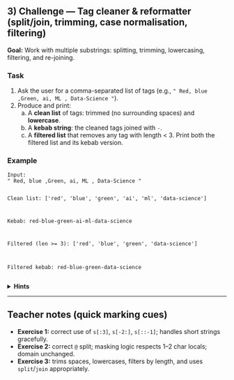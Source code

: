 <h2>3) Challenge — Tag cleaner &amp; reformatter (split/join, trimming, case normalisation, filtering)</h2>
<p><strong>Goal:</strong> Work with multiple substrings: splitting, trimming, lowercasing, filtering, and re-joining.</p>

<h3>Task</h3>
<ol>
  <li>Ask the user for a comma-separated list of tags (e.g., <code>" Red, blue ,Green, ai, ML , Data-Science "</code>).</li>
  <li>Produce and print:
    <ol type="a">
      <li>A <strong>clean list</strong> of tags: trimmed (no surrounding spaces) and <strong>lowercase</strong>.</li>
      <li>A <strong>kebab string</strong>: the cleaned tags joined with <code>-</code>.</li>
      <li>A <strong>filtered list</strong> that removes any tag with length &lt; 3. Print both the filtered list and its kebab version.</li>
    </ol>
  </li>
</ol>

<h3>Example</h3>
<pre><code>Input:
" Red, blue ,Green, ai, ML , Data-Science "

Clean list:
['red', 'blue', 'green', 'ai', 'ml', 'data-science']

Kebab:
red-blue-green-ai-ml-data-science

Filtered (len &gt;= 3):
['red', 'blue', 'green', 'data-science']

Filtered kebab:
red-blue-green-data-science
</code></pre>

<details>
  <summary><strong>Hints</strong></summary>
  <ul>
    <li><code>parts = raw.split(',')</code></li>
    <li>Trim via <code>.strip()</code></li>
    <li>Lowercase via <code>.lower()</code></li>
    <li>Filter with a list comprehension: <code>[t for t in clean if len(t) &gt;= 3]</code></li>
    <li>Join with <code>"-".join(list_of_tags)</code></li>
  </ul>
</details>

<hr>

<h2>Teacher notes (quick marking cues)</h2>
<ul>
  <li><strong>Exercise 1:</strong> correct use of <code>s[:3]</code>, <code>s[-2:]</code>, <code>s[::-1]</code>; handles short strings gracefully.</li>
  <li><strong>Exercise 2:</strong> correct <code>@</code> split; masking logic respects 1–2 char locals; domain unchanged.</li>
  <li><strong>Exercise 3:</strong> trims spaces, lowercases, filters by length, and uses <code>split</code>/<code>join</code> appropriately.</li>
</ul>
